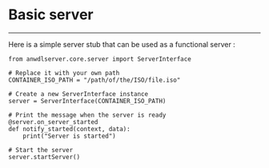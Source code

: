 # Basic server

----

Here is a simple server stub that can be used as a functional server :

```
from anwdlserver.core.server import ServerInterface

# Replace it with your own path
CONTAINER_ISO_PATH = "/path/of/the/ISO/file.iso"

# Create a new ServerInterface instance
server = ServerInterface(CONTAINER_ISO_PATH)

# Print the message when the server is ready
@server.on_server_started
def notify_started(context, data):
	print("Server is started")

# Start the server
server.startServer()
```